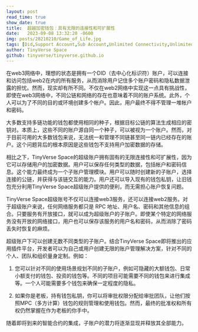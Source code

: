 ```yaml
---
layout: post
read_time: true
show_date: true
title:  超越加密钱包：具有无限的连接性和可扩展性
date:   2023-09-08 13:32:20 -0600
img: posts/20210210/Game_of_Life.jpg
tags: [Did,Support Account,Sub Account,Unlimited Connectivity,Unlimited Scalability]
author: TinyVerse Space
github: tinyverse/tinyverse.github.io
---
```


在web3网络中，理想的状态是拥有一个DID（去中心化标识符）账户，可以连接和访问包括web2在内的所有服务，从而消除用户记住多个账户密码和隐私数据泄露的担忧。然而，现实却有所不同。不仅在web2网络中实现这一点具有挑战性，即使在web3网络中，不同公链和网络的存在也意味着不同的账户系统。此外，个人可以为了不同的目的或环境创建多个帐户。因此，用户最终不得不管理一堆帐户和密码。

大多数支持多链功能的钱包都使用相同的种子，根据目标公链的算法生成相应的密钥对。本质上，这些不同的账户源自同一个种子，可以被视为一个账户。然而，对于目前可用的大多数钱包来说，无法统一和管理不同链甚至同一链内已经存在的账户。这个问题背后的根本原因是这些钱包不支持用户加密数据的存储。

相比之下，TinyVerse Space的超级账户拥有固有的无限连接性和可扩展性，因为它可以存储用户的加密数据。用户可以保存任何类型的数据，包括帐户和密码信息。这个能力最终成为一个子账户管理模块。用户可以随时创建新的子账户，选择连接的公链，并获得与该链交互的能力。用户还可以导入现有的钱包私钥，让旧钱包充分利用TinyVerse Space超级账户提供的便利，而无需担心账户恢复问题。

TinyVerse Space超级账号不仅可以连接web3服务，还可以连接web2服务。对于超级账户来说，任何网络服务都只是 RPC 地址、用户名、密码和其他信息的组合。只要服务有开放接口，就可以成为超级账户的子账户。即使某个特定的网络服务没有开放的网络接口，用户也可以保存该服务的用户名和密码，从而消除了密码丢失时恢复的麻烦。

超级账户下可以创建无数不同类型的子账户。结合TinyVerse Space即将推出的应用插件平台，开发者可以为自己或用户创建无限的账户管理解决方案，针对不同的个人、团队和组织量身定制。例如：

1. 您可以针对不同的使用场景规划不同的子账户，例如可隐藏的大额钱包、日常小额支付的钱包、投资的钱包等。不同的项目可能需要不同的钱包来进行集成等。一个人可能需要多个钱包来确保一定程度的隐私。

1. 如果你是老板，持有钱包私钥，你可以将审批权限分配给审批团队，让他们按照MPC（多方计算）钱包的规则管理和使用钱包。然而，最终的批准权和所有权仍然掌握在作为老板的你手中。

随着即将到来的智能合约的集成，子账户的潜力将逐渐显现并释放其全部能力。